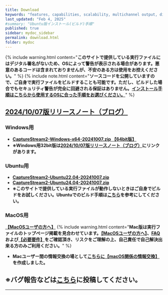 ```yaml
---
title: Download
keywords: "features, capabilities, scalability, multichannel output, dita, hats, comparison, benefits"
last_updated: "Feb 4, 2025"
#summary: "Ubuntu版インストール(ビルド)手順"
published: true
sidebar: mydoc_sidebar
permalink: download.html
folder: mydoc
---
```

{% include warning.html content="**このサイトで提供している実行ファイルにはデジタル署名がないため、OSによって警告が表示される場合があります。悪意のあるコードは含まれておりませんが、不安のある方は使用をお控えください。**" %}
{% include note.html content="**ソースコードを公開していますので、ご自身で実行ファイルをビルドすることも可能です。ただし、ビルドした場合でもセキュリティ警告が完全に回避される保証はありません。[インストール手順はこちらから使用するOSに合った手順をお選びください。](./install)**" %}


## **[2024/10/07版リリースノート（ブログ）](https://csreviser.github.io/CS2-blog/2024/10/07/)**
### Windows用
* **[CaptureStream2-Windows-x64-20241007.zip 【64bit版】](https://github.com/CSReviser/CaptureStream2/releases/download/20241007/CaptureStream2-Windows-x64-20241007.zip)**  
 * **※Windows用32bit版は[2024/10/07版リリースノート（ブログ）](https://csreviser.github.io/CS2-blog/2024/10/07)にリンクがあります。**

### Ubuntu用
* **[CaptureStream2-Ubuntu22.04-20241007.zip](https://github.com/CSReviser/CaptureStream2/releases/download/20241007/CaptureStream2-Ubuntu-20241007.zip)**
* **[CaptureStream2-Ubuntu24.04-20241007.zip](https://github.com/CSReviser/CaptureStream2/releases/download/20241007/CaptureStream2-Ubuntu2404-20241007.zip)**  
 * **※このサイトで提供している実行ファイルが動作しないときはご自身でビルドをお試しください。Ubuntuでのビルド手順は[こちら](./install_linux)を参考にしてください。**


### MacOS用
**[【MacOSユーザの方へ】](https://csreviser.github.io/CaptureStream2/macos)**
{% include warning.html content="**Mac版は実行ファイルのトップページ掲載を見合わせています。[【MacOSユーザの方へ】](./macos)、[FAQ](./FAQ#macos)および[【必要要件】](./requirements)をご確認頂き、リスクをご理解の上、自己責任で自己解決出来る方のみご利用ください。**" %}

  * **Macユーザー間の情報交換の場として[こちらに【macOS関係の情報交換】](https://github.com/CSReviser/CaptureStream2/discussions/24)を作成しました。**
#####
#####
## **※バグ報告などは[こちら](https://github.com/CSReviser/CaptureStream2/discussions/23)に投稿してください。**

*** 
 <link rel="shortcut icon" type="image/x-icon" href="https://avatars.githubusercontent.com/u/46049273?v=4">
 <meta name="twitter:image:src" content="https://avatars.githubusercontent.com/u/46049273?v=4">
